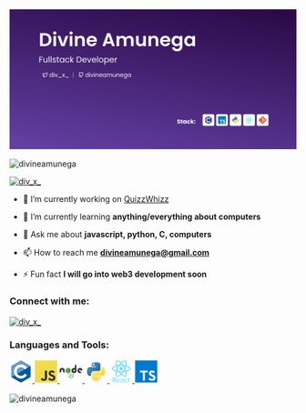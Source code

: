 <img src="custom.png">

<p align="left"> <img src="https://komarev.com/ghpvc/?username=divineamunega&label=Profile%20views&color=0e75b6&style=flat" alt="divineamunega" /> </p>

<p align="left"> <a href="https://twitter.com/div_x_" target="blank"><img src="https://img.shields.io/twitter/follow/div_x_?logo=twitter&style=for-the-badge" alt="div_x_" /></a> </p>

- 🔭 I’m currently working on [QuizzWhizz](https://quizwhiz-frontend.vercel.app/)

- 🌱 I’m currently learning **anything/everything about computers**

- 💬 Ask me about **javascript, python, C, computers**

- 📫 How to reach me **divineamunega@gmail.com**

- ⚡ Fun fact **I will go into web3 development soon**

<h3 align="left">Connect with me:</h3>
<p align="left">
<a href="https://twitter.com/div_x_" target="blank"><img align="center" src="https://raw.githubusercontent.com/rahuldkjain/github-profile-readme-generator/master/src/images/icons/Social/twitter.svg" alt="div_x_" height="30" width="40" /></a>
</p>

<h3 align="left">Languages and Tools:</h3>
<p align="left"> <a href="https://www.cprogramming.com/" target="_blank" rel="noreferrer"> <img src="https://raw.githubusercontent.com/devicons/devicon/master/icons/c/c-original.svg" alt="c" width="40" height="40"/> </a> <a href="https://developer.mozilla.org/en-US/docs/Web/JavaScript" target="_blank" rel="noreferrer"> <img src="https://raw.githubusercontent.com/devicons/devicon/master/icons/javascript/javascript-original.svg" alt="javascript" width="40" height="40"/> </a> <a href="https://nodejs.org" target="_blank" rel="noreferrer"> <img src="https://raw.githubusercontent.com/devicons/devicon/master/icons/nodejs/nodejs-original-wordmark.svg" alt="nodejs" width="40" height="40"/> </a> <a href="https://www.python.org" target="_blank" rel="noreferrer"> <img src="https://raw.githubusercontent.com/devicons/devicon/master/icons/python/python-original.svg" alt="python" width="40" height="40"/> </a> <a href="https://reactjs.org/" target="_blank" rel="noreferrer"> <img src="https://raw.githubusercontent.com/devicons/devicon/master/icons/react/react-original-wordmark.svg" alt="react" width="40" height="40"/> </a> <a href="https://www.typescriptlang.org/" target="_blank" rel="noreferrer"> <img src="https://raw.githubusercontent.com/devicons/devicon/master/icons/typescript/typescript-original.svg" alt="typescript" width="40" height="40"/> </a> </p>

<p><img align="center" src="https://github-readme-streak-stats.herokuapp.com/?user=divineamunega&" alt="divineamunega" /></p>
